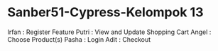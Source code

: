 # Sanber51-Cypress-Kelompok 13

Irfan : Register Feature
Putri : View and Update Shopping Cart
Angel : Choose Product(s)
Pasha : Login
Adit : Checkout

